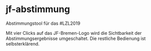 # jf-abstimmung
Abstimmungstool für das #LZL2019

Mit vier Clicks auf das JF-Bremen-Logo wird die Sichtbarkeit der Abstimmungsergebnisse umgeschaltet.
Die restliche Bedienung ist selbsterklärend.
